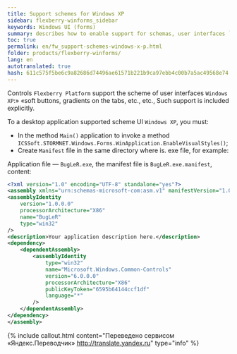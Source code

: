 ```yaml
--- 
title: Support schemes for Windows XP 
sidebar: flexberry-winforms_sidebar 
keywords: Windows UI (forms) 
summary: describes how to enable support for schemas, user interfaces `Windows XP`, for example,» «soft buttons, gradients on the tabs, etc, sample 
toc: true 
permalink: en/fw_support-schemes-windows-x-p.html 
folder: products/flexberry-winforms/ 
lang: en 
autotranslated: true 
hash: 611c575f5be6c9a82686d74496ae61571b221b9ca97ebb4c00b7a5ac49568e74 
--- 
```


Controls `Flexberry Platform` support the scheme of user interfaces `Windows XP`:» «soft buttons, gradients on the tabs, etc., etc., Such support is included explicitly. 


To a desktop application supported scheme UI `Windows XP`, you must: 
* In the method `Main()` application to invoke a method `ICSSoft.STORMNET.Windows.Forms.WinApplication.EnableVisualStyles()`; 
* Create `Manifest` file in the same directory where is. exe file, for example: 

Application file — `BugLeR.exe`, the manifest file is `BugLeR.exe.manifest`, content: 

```xml
<?xml version="1.0" encoding="UTF-8" standalone="yes"?>
<assembly xmlns="urn:schemas-microsoft-com:asm.v1" manifestVersion="1.0">
<assemblyIdentity
    version="1.0.0.0"
    processorArchitecture="X86"
    name="BugLeR"
    type="win32"
/>
<description>Your application description here.</description>
<dependency>
    <dependentAssembly>
        <assemblyIdentity
            type="win32"
            name="Microsoft.Windows.Common-Controls"
            version="6.0.0.0"
            processorArchitecture="X86"
            publicKeyToken="6595b64144ccf1df"
            language="*"
        />
    </dependentAssembly>
</dependency>
</assembly>
```


{% include callout.html content="Переведено сервисом «Яндекс.Переводчик» <http://translate.yandex.ru>" type="info" %}